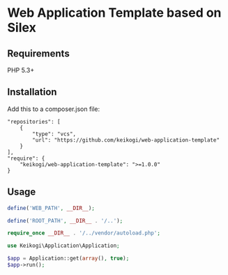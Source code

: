 Web Application Template based on Silex
=======================================

Requirements
------------
PHP 5.3+

Installation
------------
Add this to a composer.json file:
```
"repositories": [
    {
        "type": "vcs",
        "url": "https://github.com/keikogi/web-application-template"
    }
],
"require": {
    "keikogi/web-application-template": ">=1.0.0"
}
```

Usage
-----
```php
define('WEB_PATH', __DIR__);

define('ROOT_PATH', __DIR__ . '/..');

require_once __DIR__ . '/../vendor/autoload.php';

use Keikogi\Application\Application;

$app = Application::get(array(), true);
$app->run();
```
